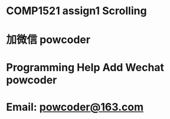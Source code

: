 # COMP1521 assign1 Scrolling
# 加微信 powcoder

# Programming Help Add Wechat powcoder

# Email: powcoder@163.com

